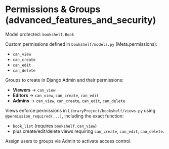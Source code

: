 # Permissions & Groups (advanced_features_and_security)

Model protected: `bookshelf.Book`

Custom permissions defined in `bookshelf/models.py` (Meta.permissions):
- `can_view`
- `can_create`
- `can_edit`
- `can_delete`

Groups to create in Django Admin and their permissions:
- **Viewers** → `can_view`
- **Editors** → `can_view`, `can_create`, `can_edit`
- **Admins**  → `can_view`, `can_create`, `can_edit`, `can_delete`

Views enforce permissions in `LibraryProject/bookshelf/views.py`
using `@permission_required(...)`, including the exact function:
- `book_list` (requires `bookshelf.can_view`)
- plus create/edit/delete views requiring `can_create`, `can_edit`, `can_delete`.

Assign users to groups via Admin to activate access control.
